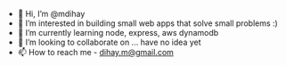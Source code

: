 - 👋 Hi, I’m @mdihay
- 👀 I’m interested in building small web apps that solve small problems :)
- 🌱 I’m currently learning node, express, aws dynamodb
- 💞️ I’m looking to collaborate on ... have no idea yet
- 📫 How to reach me - dihay.m@gmail.com

<!---
mdihay/mdihay is a ✨ special ✨ repository because its `README.md` (this file) appears on your GitHub profile.
You can click the Preview link to take a look at your changes.
--->
